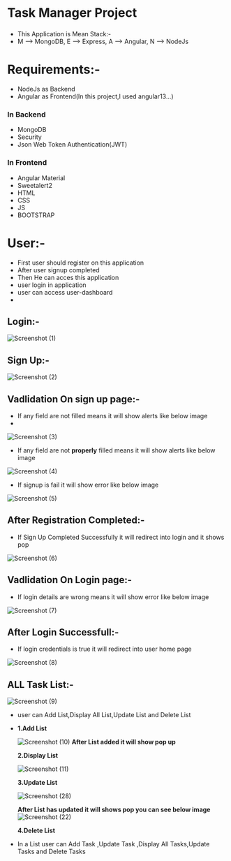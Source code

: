 # Task Manager Project
###
* This Application is Mean Stack:-
*   M --> MongoDB,
    E --> Express,
    A --> Angular,
    N --> NodeJs
###
# Requirements:-
* NodeJs as Backend
* Angular as Frontend(In this project,I used angular13...)

### In Backend
* MongoDB
* Security
* Json Web Token Authentication(JWT)

### In Frontend
* Angular Material
* Sweetalert2
* HTML
* CSS
* JS
* BOOTSTRAP
###

# User:-
* First user should register on this application 
* After user signup completed 
* Then He can acces this application
* user login in application
* user can access user-dashboard
* 
###

## Login:-
![Screenshot (1)](https://user-images.githubusercontent.com/80576654/193410462-498e1e06-dea8-4a7b-b4ad-871f8788896b.png)
###
## Sign Up:-
![Screenshot (2)](https://user-images.githubusercontent.com/80576654/193410484-46b316bb-bacc-4292-87f9-f525eab8176c.png)
###

## Vadlidation On sign up page:-

* If any field are not filled means it will show alerts like below image
* 
![Screenshot (3)](https://user-images.githubusercontent.com/80576654/193410514-57340a0b-ac1a-4eeb-9697-02901f7149a0.png)

* If any field are not <b>properly</b> filled means it will show alerts like below image
    
![Screenshot (4)](https://user-images.githubusercontent.com/80576654/193410518-0159cd19-b933-4eba-bb87-0f76b7c1a7c4.png)

* If signup is fail it will show error like below image
    
![Screenshot (5)](https://user-images.githubusercontent.com/80576654/193410524-46c0440e-8163-4d3f-9a82-4538c7b2754e.png)

## After Registration Completed:-
    
* If Sign Up Completed Successfully it will redirect into login and it shows pop 
    
![Screenshot (6)](https://user-images.githubusercontent.com/80576654/193410628-f850ae76-c18f-4f6b-9e24-33a017457ece.png)
###
## Vadlidation On Login page:-
* If login details are wrong means it will show error like below image
    
![Screenshot (7)](https://user-images.githubusercontent.com/80576654/193410738-489f00fa-0231-4d88-81ba-cb49744043e0.png)

###
## After Login Successfull:-
* If login credentials is true it will redirect into user home page
 
![Screenshot (8)](https://user-images.githubusercontent.com/80576654/193410815-62fe295f-0235-4601-a6e6-c4b52aef2fec.png)
###
## ALL Task List:-
![Screenshot (9)](https://user-images.githubusercontent.com/80576654/193410971-c7b117bc-43e4-4b77-a28f-ee50f3978268.png)

* user can Add List,Display All List,Update List and Delete List
* <b>1.Add List</b>
 
  ![Screenshot (10)](https://user-images.githubusercontent.com/80576654/193411029-7177e323-385e-4dea-bc4f-555b6138225a.png)
  <b>After List added it will show pop up</b>
  
  <b>2.Display List</b>
  
  ![Screenshot (11)](https://user-images.githubusercontent.com/80576654/193411044-48504d78-bd6d-4241-9597-80f9081f8848.png)

  <b>3.Update List</b>
  
  ![Screenshot (28)](https://user-images.githubusercontent.com/80576654/193411174-0d751634-731d-427e-bf7b-6f2aff94b50a.png)
  
  <b>After List has updated it will shows pop you can see below image</b>  
  ![Screenshot (22)](https://user-images.githubusercontent.com/80576654/193411240-16f1a26a-3d63-43d2-a005-e3f6b0bc6ec1.png)

  <b>4.Delete List</b>
  
* In a List user can Add Task ,Update Task ,Display All Tasks,Update Tasks and Delete Tasks
  




